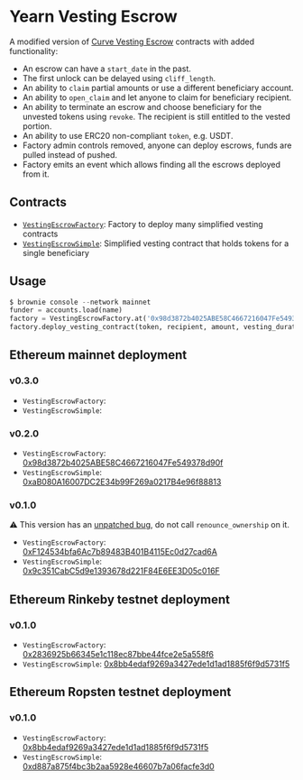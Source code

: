 # Yearn Vesting Escrow

A modified version of [Curve Vesting Escrow](https://github.com/curvefi/curve-dao-contracts) contracts with added functionality:

- An escrow can have a `start_date` in the past.
- The first unlock can be delayed using `cliff_length`.
- An ability to `claim` partial amounts or use a different beneficiary account.
- An ability to `open_claim` and let anyone to claim for beneficiary recipient.
- An ability to terminate an escrow and choose beneficiary for the unvested tokens using `revoke`. The recipient is still entitled to the vested portion.
- An ability to use ERC20 non-compliant `token`, e.g. USDT.
- Factory admin controls removed, anyone can deploy escrows, funds are pulled instead of pushed.
- Factory emits an event which allows finding all the escrows deployed from it.

## Contracts

- [`VestingEscrowFactory`](contracts/VestingEscrowFactory.vy): Factory to deploy many simplified vesting contracts
- [`VestingEscrowSimple`](contracts/VestingEscrowSimple.vy): Simplified vesting contract that holds tokens for a single beneficiary

## Usage

```python
$ brownie console --network mainnet
funder = accounts.load(name)
factory = VestingEscrowFactory.at('0x98d3872b4025ABE58C4667216047Fe549378d90f', owner=funder)
factory.deploy_vesting_contract(token, recipient, amount, vesting_duration, vesting_start, cliff_length, open_claim, support_vyper, owner)
```

## Ethereum mainnet deployment

### v0.3.0

- `VestingEscrowFactory`:
- `VestingEscrowSimple`:

### v0.2.0

- `VestingEscrowFactory`: [0x98d3872b4025ABE58C4667216047Fe549378d90f](https://etherscan.io/address/0x98d3872b4025ABE58C4667216047Fe549378d90f#code)
- `VestingEscrowSimple`: [0xaB080A16007DC2E34b99F269a0217B4e96f88813](https://etherscan.io/address/0xaB080A16007DC2E34b99F269a0217B4e96f88813#code)

### v0.1.0

⚠️ This version has an [unpatched bug](https://github.com/banteg/yearn-vesting-escrow/security/advisories/GHSA-vpxq-238p-8q3m), do not call `renounce_ownership` on it.

- `VestingEscrowFactory`: [0xF124534bfa6Ac7b89483B401B4115Ec0d27cad6A](https://etherscan.io/address/0xF124534bfa6Ac7b89483B401B4115Ec0d27cad6A#code)
- `VestingEscrowSimple`: [0x9c351CabC5d9e1393678d221F84E6EE3D05c016F](https://etherscan.io/address/0x9c351cabc5d9e1393678d221f84e6ee3d05c016f#code)

## Ethereum Rinkeby testnet deployment

### v0.1.0

- `VestingEscrowFactory`: [0x2836925b66345e1c118ec87bbe44fce2e5a558f6](https://rinkeby.etherscan.io/address/0x2836925b66345e1c118ec87bbe44fce2e5a558f6#code)
- `VestingEscrowSimple`: [0x8bb4edaf9269a3427ede1d1ad1885f6f9d5731f5](https://rinkeby.etherscan.io/address/0x8bb4edaf9269a3427ede1d1ad1885f6f9d5731f5#code)

## Ethereum Ropsten testnet deployment

### v0.1.0

- `VestingEscrowFactory`: [0x8bb4edaf9269a3427ede1d1ad1885f6f9d5731f5](https://ropsten.etherscan.io/address/0x8bb4edaf9269a3427ede1d1ad1885f6f9d5731f5#code)
- `VestingEscrowSimple`: [0xd887a875f4bc3b2aa5928e46607b7a06facfe3d0](https://ropsten.etherscan.io/address/0xd887a875f4bc3b2aa5928e46607b7a06facfe3d0#code)
